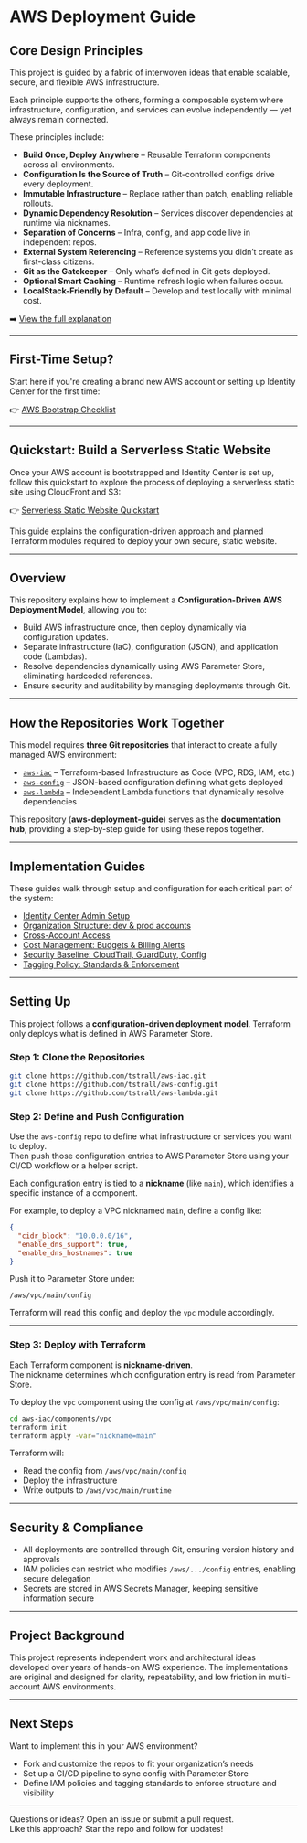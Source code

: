 # AWS Deployment Guide

## Core Design Principles

This project is guided by a fabric of interwoven ideas that enable scalable, secure, and flexible AWS infrastructure.

Each principle supports the others, forming a composable system where infrastructure, configuration, and services can evolve independently — yet always remain connected.

These principles include:

- **Build Once, Deploy Anywhere** – Reusable Terraform components across all environments.
- **Configuration Is the Source of Truth** – Git-controlled configs drive every deployment.
- **Immutable Infrastructure** – Replace rather than patch, enabling reliable rollouts.
- **Dynamic Dependency Resolution** – Services discover dependencies at runtime via nicknames.
- **Separation of Concerns** – Infra, config, and app code live in independent repos.
- **External System Referencing** – Reference systems you didn’t create as first-class citizens.
- **Git as the Gatekeeper** – Only what’s defined in Git gets deployed.
- **Optional Smart Caching** – Runtime refresh logic when failures occur.
- **LocalStack-Friendly by Default** – Develop and test locally with minimal cost.

➡️ [View the full explanation](./design-principles/README.md)

---

## First-Time Setup?

Start here if you're creating a brand new AWS account or setting up Identity Center for the first time:

👉 [AWS Bootstrap Checklist](./getting-started/bootstrap-checklist.md)

---

## Quickstart: Build a Serverless Static Website

Once your AWS account is bootstrapped and Identity Center is set up, follow this quickstart to explore the process of deploying a serverless static site using CloudFront and S3:

👉 [Serverless Static Website Quickstart](./quickstarts/serverless-site.md)

This guide explains the configuration-driven approach and planned Terraform modules required to deploy your own secure, static website.

---

## Overview

This repository explains how to implement a **Configuration-Driven AWS Deployment Model**, allowing you to:

- Build AWS infrastructure once, then deploy dynamically via configuration updates.
- Separate infrastructure (IaC), configuration (JSON), and application code (Lambdas).
- Resolve dependencies dynamically using AWS Parameter Store, eliminating hardcoded references.
- Ensure security and auditability by managing deployments through Git.

---

## How the Repositories Work Together

This model requires **three Git repositories** that interact to create a fully managed AWS environment:

- [`aws-iac`](https://github.com/tstrall/aws-iac) – Terraform-based Infrastructure as Code (VPC, RDS, IAM, etc.)
- [`aws-config`](https://github.com/tstrall/aws-config) – JSON-based configuration defining what gets deployed
- [`aws-lambda`](https://github.com/tstrall/aws-lambda) – Independent Lambda functions that dynamically resolve dependencies

This repository (**aws-deployment-guide**) serves as the **documentation hub**, providing a step-by-step guide for using these repos together.

---

## Implementation Guides

These guides walk through setup and configuration for each critical part of the system:

- [Identity Center Admin Setup](./identity-center/README.md)
- [Organization Structure: dev & prod accounts](./org-structure/README.md)
- [Cross-Account Access](./cross-account-access/README.md)
- [Cost Management: Budgets & Billing Alerts](./cost-management/README.md)
- [Security Baseline: CloudTrail, GuardDuty, Config](./security-baseline/README.md)
- [Tagging Policy: Standards & Enforcement](./tagging-policy/README.md)

---

## Setting Up

This project follows a **configuration-driven deployment model**. Terraform only deploys what is defined in AWS Parameter Store.

### Step 1: Clone the Repositories

```bash
git clone https://github.com/tstrall/aws-iac.git
git clone https://github.com/tstrall/aws-config.git
git clone https://github.com/tstrall/aws-lambda.git
```

### Step 2: Define and Push Configuration

Use the `aws-config` repo to define what infrastructure or services you want to deploy.  
Then push those configuration entries to AWS Parameter Store using your CI/CD workflow or a helper script.

Each configuration entry is tied to a **nickname** (like `main`), which identifies a specific instance of a component.

For example, to deploy a VPC nicknamed `main`, define a config like:

```json
{
  "cidr_block": "10.0.0.0/16",
  "enable_dns_support": true,
  "enable_dns_hostnames": true
}
```

Push it to Parameter Store under:

```
/aws/vpc/main/config
```

Terraform will read this config and deploy the `vpc` module accordingly.

---

### Step 3: Deploy with Terraform

Each Terraform component is **nickname-driven**.  
The nickname determines which configuration entry is read from Parameter Store.

To deploy the `vpc` component using the config at `/aws/vpc/main/config`:

```bash
cd aws-iac/components/vpc
terraform init
terraform apply -var="nickname=main"
```

Terraform will:

- Read the config from `/aws/vpc/main/config`
- Deploy the infrastructure
- Write outputs to `/aws/vpc/main/runtime`

---

## Security & Compliance

- All deployments are controlled through Git, ensuring version history and approvals
- IAM policies can restrict who modifies `/aws/.../config` entries, enabling secure delegation
- Secrets are stored in AWS Secrets Manager, keeping sensitive information secure

---

## Project Background

This project represents independent work and architectural ideas developed over years of hands-on AWS experience. The implementations are original and designed for clarity, repeatability, and low friction in multi-account AWS environments.

---

## Next Steps

Want to implement this in your AWS environment?

- Fork and customize the repos to fit your organization’s needs
- Set up a CI/CD pipeline to sync config with Parameter Store
- Define IAM policies and tagging standards to enforce structure and visibility

---

Questions or ideas? Open an issue or submit a pull request.  
Like this approach? Star the repo and follow for updates!
